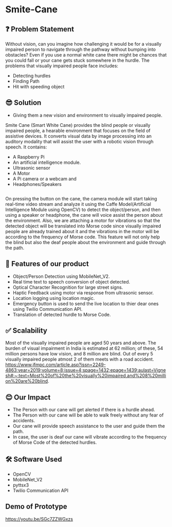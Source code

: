 # Smite-Cane

## ❓ Problem Statement

Without vision, can you imagine how challenging it would be for a visually impaired person to navigate through the pathway without bumping into obstacles?
Even if you use a normal white cane there might be chances that you could fall or your cane gets stuck somewhere in the hurdle.
The problems that visually impaired people face includes:
* Detecting hurdles
* Finding Path
* Hit with speeding object

## 😎 Solution

* Giving them a new vision and environment to visually impaired people. 

Smite Cane (Smart White Cane) provides the blind people or visually impaired people, a hearable environment that focuses on the field of assistive devices.
It converts visual data by image processing into an auditory modality that will assist the user with a robotic vision through speech.
It contains: 
* A Raspberry Pi 
* An artificial intelligence module.
* Ultrasonic sensor
* A Motor
* A Pi camera or a webcam and 
* Headphones/Speakers

![]()

On pressing the button on the cane, the camera module will start taking real-time video stream and analyze it using the Caffe Model(Artificial Intelligence Module using OpenCV) to detect the object/person, and then using a speaker or headphone, the cane will voice assist the person about the environment. 
Also, we are attaching a motor for vibrations so that the detected object will be translated into Morse code since visually impaired people are already trained about it and the vibrations in the motor will be according to the frequency of Morse code. This feature will not only help the blind but also the deaf people about the environment and guide through the path.

## 🌟 Features of our product

* Object/Person Detection using MobileNet_V2.
* Real time text to speech conversion of object detected.
* Optical Character Recognition for large street signs.
* Haptic Feedback using motor via response from ultrasonic sensor.
* Location logging using location magic.
* Emergency button is used to send the live location to thier dear ones using Twilio Communication API.
* Translation of detected hurdle to Morse Code.

## ✅ Scalability

Most of the visually impaired people are aged 50 years and above. The burden of visual impairment in India is estimated at 62 million; of these, 54 million persons have low vision, and 8 million are blind.
Out of every 5 visually impaired people atmost 2 of them meets with a road accident.
https://www.jfmpc.com/article.asp?issn=2249-4863;year=2019;volume=8;issue=4;spage=1432;epage=1439;aulast=Vignesh#:~:text=Most%20of%20the%20visually%20impaired,and%208%20million%20are%20blind.

## 😊 Our Impact

* The Person with our cane will get alerted if there is a hurdle ahead. 
* The Person with our cane will be able to walk freely without any fear of accidents.
* Our cane will provide speech assistance to the user and guide them the path.
* In case, the user is deaf our cane will vibrate according to the frequency of Morse Code of the detected hurdles.

## 🛠️ Software Used

* OpenCV
* MobileNet_V2
* pyttsx3
* Twilio Communication API

## Demo of Prototype
https://youtu.be/SGc7ZZWGxzs
